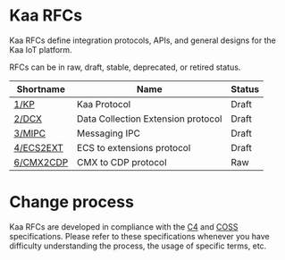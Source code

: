 # Kaa RFCs

Kaa RFCs define integration protocols, APIs, and general designs for the Kaa IoT platform.

RFCs can be in raw, draft, stable, deprecated, or retired status.

| Shortname                                         | Name                               | Status |
|---------------------------------------------------|------------------------------------|--------|
| [1/KP](0001-kaa-protocol/README.md)               | Kaa Protocol                       | Draft  |
| [2/DCX](0002-data-collection-extension/README.md) | Data Collection Extension protocol | Draft  |
| [3/MIPC](0003-messaging-ipc/README.md)            | Messaging IPC                      | Draft  |
| [4/ECS2EXT](0004-ecs2ext-protocol/README.md)      | ECS to extensions protocol         | Draft  |
| [6/CMX2CDP](0006-cmx2cdp-protocol/README.md)      | CMX to CDP protocol                | Raw    |

# Change process

Kaa RFCs are developed in compliance with the [C4](https://rfc.zeromq.org/spec:42/C4/) and [COSS](https://rfc.unprotocols.org/spec:2/COSS/) specifications.
Please refer to these specifications whenever you have difficulty understanding the process, the usage of specific terms, etc.
